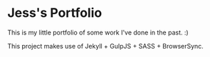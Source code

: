 
# Jess's Portfolio


This is my little portfolio of some work I've done in the past. :)

This project makes use of Jekyll + GulpJS + SASS + BrowserSync. 

<br />

